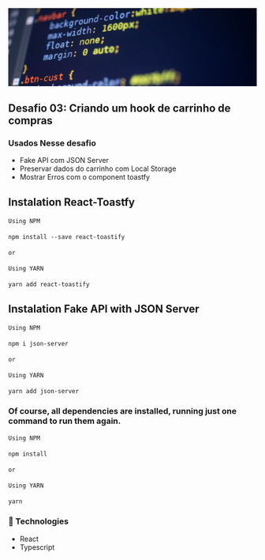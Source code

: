 <img src="https://github.com/jnerydesigner/desafio-02-componentizando-a-aplica-o/blob/main/src/assets/bg.png" alt="Desafio 02: Componentizando sua aplicação" />

## Desafio 03: Criando um hook de carrinho de compras

### Usados Nesse desafio

* Fake API com JSON Server
* Preservar dados do carrinho com Local Storage
* Mostrar Erros com o component toastfy

## Instalation React-Toastfy

```
Using NPM

npm install --save react-toastify

or

Using YARN

yarn add react-toastify
```

## Instalation Fake API with JSON Server


```
Using NPM

npm i json-server

or

Using YARN

yarn add json-server
```

### Of course, all dependencies are installed, running just one command to run them again.

```
Using NPM

npm install

or

Using YARN

yarn
```

### :rocket: Technologies

* React
* Typescript

